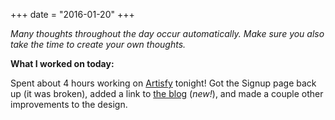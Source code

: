+++
date = "2016-01-20"
+++

*Many thoughts throughout the day occur automatically. Make sure you also take the time to create your own thoughts.*

**What I worked on today:**

Spent about 4 hours working on [Artisfy](https://artisfy.com/) tonight! Got the Signup page back up (it was broken), added a link to [the blog](http://blog.artisfy.com/) (*new!*), and made a couple other improvements to the design.